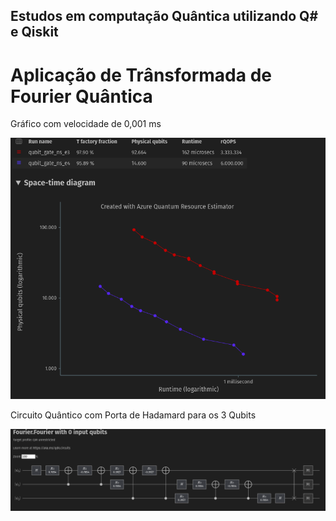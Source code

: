## Estudos em computação Quântica utilizando Q# e Qiskit

# Aplicação de Trânsformada de Fourier Quântica 


Gráfico com velocidade de 0,001 ms 

![Texto alternativo](assets/grafico.png)

Circuito Quântico com Porta de Hadamard para os 3 Qubits

![Texto alternativo](assets/circuito.png)

